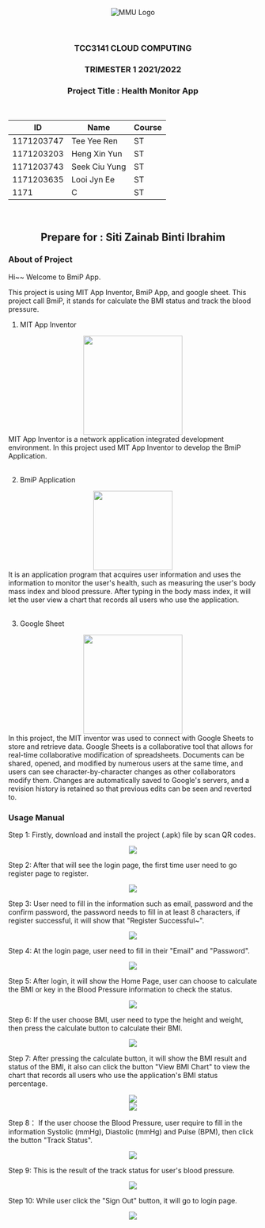 <div align="center">

![MMU Logo](https://www.studymalaysiainfo.com/wp-content/uploads/2016/02/MMU-Logo.png)

<br>

### TCC3141 CLOUD COMPUTING ###
### TRIMESTER 1 2021/2022 ###
### Project Title : Health Monitor App ###

<br>
    
| ID  | Name | Course |
| ------------- | ------------- | ------------- |
| 1171203747  | Tee Yee Ren  | ST  |
| 1171203203  | Heng Xin Yun  | ST  |
| 1171203743  | Seek Ciu Yung  | ST  |
| 1171203635  | Looi Jyn Ee  | ST  |
| 1171  | C  | ST  |
    
<br>

## Prepare for : Siti Zainab Binti Ibrahim ##

</div>

<div style="page-break-after: always;"></div>


### About of Project ###
Hi~~ Welcome to BmiP App.  

This project is using MIT App Inventor, BmiP App, and google sheet. This project call BmiP, it stands for calculate the BMI status and track the blood pressure.
1. MIT App Inventor  
<div align="center"><img src="http://appinventor.mit.edu/explore/sites/explore.appinventor.mit.edu/files/blog/ai-bee-horiz.png" width=200></div>
MIT App Inventor is a network application integrated development environment. In this project used MIT App Inventor to develop the BmiP Application.  
<br><br>
  
  
2. BmiP Application  
<div align="center"><img src="image/logo.png" width=160></div>
It is an application program that acquires user information and uses the information to monitor the user's health, such as measuring the user's body mass index and blood pressure. After typing in the body mass index, it will let the user view a chart that records all users who use the application.  
<br><br> 


3. Google Sheet  
<div align="center"><img src="https://www.nicepng.com/png/detail/335-3352801_google-sheets-logo-google-sheets-logo-png.png" width=200></div>
In this project, the MIT inventor was used to connect with Google Sheets to store and retrieve data. Google Sheets is a collaborative tool that allows for real-time collaborative modification of spreadsheets. Documents can be shared, opened, and modified by numerous users at the same time, and users can see character-by-character changes as other collaborators modify them. Changes are automatically saved to Google's servers, and a revision history is retained so that previous edits can be seen and reverted to.

<div style="page-break-after: always;"></div>


### Usage Manual ###
Step 1: Firstly, download and install the project (.apk) file by scan QR codes. 
<div align="center"><img src="./image/downloadApp.PNG" ></div>  

Step 2: After that will see the login page, the first time user need to go register page to register.  
<div align="center"><img src="./image/login.jpeg" ></div> 

Step 3: User need to fill in the information such as email, password and the confirm password, the password needs to fill in at least 8 characters, if register successful, it will show that "Register Successful~".  
<div align="center"><img src="./image/register after.jpeg" ></div> 

Step 4: At the login page, user need to fill in their "Email" and "Password".  
<div align="center"><img src="./image/loginafter.jpeg" ></div> 

Step 5: After login, it will show the Home Page, user can choose to calculate the BMI or key in the Blood Pressure information to check the status.  
<div align="center"><img src="./image/homepage.jpeg" ></div> 

Step 6: If the user choose BMI, user need to type the height and weight, then press the calculate button to calculate their BMI.  
<div align="center"><img src="./image/bmi.jpeg" ></div> 

Step 7: After pressing the calculate button, it will show the BMI result and status of the BMI, it also can click the button "View BMI Chart" to view the chart that records all users who use the application's BMI status percentage.  
<div align="center"><img src="./image/bmiResult.jpeg" ></div>  
<div align="center"><img src="./image/bmichart.jpeg" ></div> 

Step 8： If the user choose the Blood Pressure, user require to fill in the information Systolic (mmHg), Diastolic (mmHg) and Pulse (BPM), then click the button "Track Status". 
<div align="center"><img src="./image/bloodPressure.jpeg" ></div>  

Step 9: This is the result of the track status for user's blood pressure.  
<div align="center"><img src="./image/bloodPressureResult.jpeg" ></div> 

Step 10: While user click the "Sign Out" button, it will go to login page.  
<div align="center"><img src="./image/signOut.jpg" ></div> 

